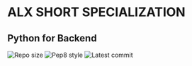 # ALX SHORT SPECIALIZATION

## Python for Backend
![Repo size](https://img.shields.io/github/repo-size/kingleirbag/alx-backend-python)
![Pep8 style](https://img.shields.io/badge/PEP8-style%20guide-purple?style=round-square)
![Latest commit](https://img.shields.io/github/last-commit/kingleirbag/alx-backend-python/master?style=round-square)
